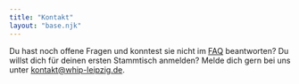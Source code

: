 ```yaml
---
title: "Kontakt"
layout: "base.njk"
---
```

Du hast noch offene Fragen und konntest sie nicht im [FAQ](/faq) beantworten? Du willst dich für deinen ersten Stammtisch anmelden?
Melde dich gern bei uns unter [kontakt@whip-leipzig.de](mailto:kontakt@whip-leipzig.de).
